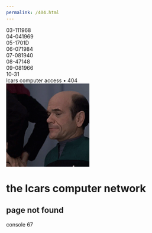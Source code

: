 ```yaml
---
permalink: /404.html
---
```

<html>
<head>
<title>RobCARS</title>
<meta name="description" content="RobCARS">
<meta name="keywords" content="LCARS, Website, Template, HTML, CSS, Star Trek">
<meta name="viewport" content="width=device-width, initial-scale=1.0">
<meta name="format-detection" content="telephone=no">
<meta name="format-detection" content="date=no">
<link rel="stylesheet" type="text/css" href="stylesheets/lcars-red-alert.css">
<link rel="preconnect" href="https://fonts.googleapis.com">
<link rel="preconnect" href="https://fonts.gstatic.com" crossorigin>
<link href="https://fonts.googleapis.com/css2?family=Antonio:wght@400;700&display=swap" rel="stylesheet">
<script src="https://ajax.googleapis.com/ajax/libs/jquery/3.6.0/jquery.min.js"></script>
<link rel="icon" type="image/png" href="favicon.ico">
<!-- <audio loop autoplay><source src="sounds/background/tng_bridge_1.mp3" type="audio/mpeg"></audio> -->
</head>
<body>

<div class="wrap" id="gap">
	<div class="left-frame">
		<div>
			<div class="panel-3">03<span class="hop">-111968</span></div>
<!--                 <div class="sidebar-buttons">
                    <a href="personnel.html" class="almond">personnel</a>
                    <a href="images/rickroll.gif" class="african-violet"></a>
                </div> -->
            <div class="panel-4">04<span class="hop">-041969</span></div>
			<div class="panel-5">05<span class="hop">-1701D</span></div>
			<div class="panel-6">06<span class="hop">-071984</span></div>
			<div class="panel-7">07<span class="hop">-081940</span></div>
			<div class="panel-8">08<span class="hop">-47148</span></div>
			<div class="panel-9">09<span class="hop">-081966</span></div>
		</div>
		<div>
			<div class="panel-10">10<span class="hop">-31</span></div>
		</div>
	</div>
	<div class="right-frame">
		<div class="bar-panel">
		<div class="bar-6"></div>
		<div class="bar-7"></div>
		<div class="bar-8"></div>
		<div class="bar-9"></div>
		<div class="bar-10"></div>
		</div>
		<div class="corner-bg">
			<div class="corner"></div>
		</div>
		<div class="content">
<div class="lcars-text-bar the-end">
    <span class="go-gold">lcars computer access &#149; 404</span>
</div>
<img src="images/shrug-emh.gif" class="pics">
<h1 class="go-center go-gold">the lcars computer network</h1>
<h2 class="go-center go-bluey">page not found</h2>
<div class="lcars-text-bar">
    <span class="go-gold">console 67</span>
  </div>

<script type="text/javascript" src="https://d700mbxo45lbr.cloudfront.net/lcars/lcars.js"></script>
